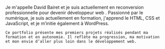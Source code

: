 Je m'appelle David Bairet et je suis actuellement en reconversion professionnelle pour devenir développeur web . 
    Passionné par le numérique, je suis actuellement en formation, j'apprend le HTML, CSS et JavaScript, et je m’initie également à WordPress.
   
    Ce portfolio présente mes premiers projets réalisés pendant ma formation et en autonomie. Il reflète ma progression, ma motivation 
    et mon envie d’aller plus loin dans le développement web. 
